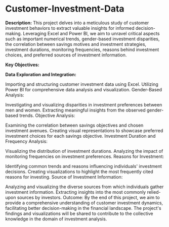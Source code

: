 # Customer-Investment-Data

**Description:**
This project delves into a meticulous study of customer investment behaviors to extract valuable insights for informed decision-making. Leveraging Excel and Power BI, we aim to unravel critical aspects such as important numerical trends, gender-based investment disparities, the correlation between savings motives and investment strategies, investment durations, monitoring frequencies, reasons behind investment choices, and preferred sources of investment information.

**Key Objectives:**

**Data Exploration and Integration:**

Importing and structuring customer investment data using Excel.
Utilizing Power BI for comprehensive data analysis and visualization.
Gender-Based Analysis:

Investigating and visualizing disparities in investment preferences between men and women.
Extracting meaningful insights from the observed gender-based trends.
Objective Analysis:

Examining the correlation between savings objectives and chosen investment avenues.
Creating visual representations to showcase preferred investment choices for each savings objective.
Investment Duration and Frequency Analysis:

Visualizing the distribution of investment durations.
Analyzing the impact of monitoring frequencies on investment preferences.
Reasons for Investment:

Identifying common trends and reasons influencing individuals' investment decisions.
Creating visualizations to highlight the most frequently cited reasons for investing.
Source of Investment Information:

Analyzing and visualizing the diverse sources from which individuals gather investment information.
Extracting insights into the most commonly relied-upon sources by investors.
Outcome:
By the end of this project, we aim to provide a comprehensive understanding of customer investment dynamics, facilitating better decision-making in the financial landscape. The project's findings and visualizations will be shared to contribute to the collective knowledge in the domain of investment analysis.
